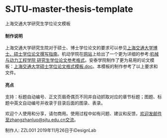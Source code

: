 # SJTU-master-thesis-template
上海交通大学研究生学位论文模板

#### 制作说明
上海交通大学研究生院对于硕士、博士学位论文的要求可以参见[上海交通大学博士、硕士学位论文撰写指南](https://www.gs.sjtu.edu.cn/info/1143/5801.htm)。机动学院在[网站](http://me.sjtu.edu.cn/YanJS/degreemanage.html)上给出了一个更为详细的参考:[机械与动力工程学院 研究生学位论文参考格式](http://me.sjtu.edu.cn/YanJS/upload/LWGS.doc)。安泰学院制作了更为易用的论文模板：[上海交通大学硕士学位论文格式模板.doc](http://www.acem.sjtu.edu.cn/master/download/20139.html)。本模板的制作参考了以上要求和文件。

#### 亮点
支持：标题自动编号、正文页眉奇偶页不同并自动抓取对应的章节标题；图题、标题中英文自动编号并收录于目录后面的图录、表录。  

  
  
欢迎个人使用和分享，请勿商用。使用过程中如有问题、建议和反馈，欢迎发邮件至zhangzhanluo@sjtu.edu.cn交流。

制作人: ZZL001
2019年11月26日于iDesignLab
